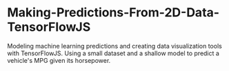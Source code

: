 # Making-Predictions-From-2D-Data-TensorFlowJS
Modeling machine learning predictions and creating data visualization tools with TensorFlowJS. Using a small dataset and a shallow model to predict a vehicle's MPG given its horsepower. 


